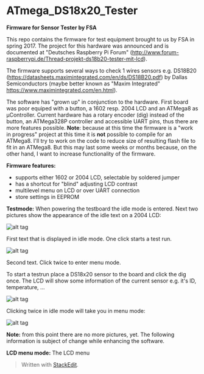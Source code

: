 

**ATmega_DS18x20_Tester**
=====================

**Firmware for Sensor Tester by FSA**

This repo contains the firmware for test equipment brought to us by FSA in spring 2017. The project for this hardware was announced and is documented at "Deutsches Raspberry Pi Forum" (http://www.forum-raspberrypi.de/Thread-projekt-ds18b20-tester-mit-lcd).

The firmware supports several ways to check 1 wires sensors e.g. DS18B20 (https://datasheets.maximintegrated.com/en/ds/DS18B20.pdf) by Dallas Semiconductors (maybe better known as "Maxim Integrated" https://www.maximintegrated.com/en.html).

The software has "grown up" in conjunction to the hardware. First board was poor equiped with a button, a 1602 resp. 2004 LCD and an ATMega8 as µController.
Current hardware has a rotary encoder (dig) instead of the button, an ATMega328P controller and accessible UART pins, thus there are more features possible.
**Note**:   because at this time the firmware is a "work in progress" project at this time it is **not** possible to compile for an ATMega8.
I'll try to work on the code to reduce size of resulting flash file to fit in an ATMega8.
But this may last some weeks or months because, on the other hand, I want to increase functionality of the firmware.

**Firmware features:**

 - supports either 1602 or 2004 LCD, selectable by soldered jumper
 - has a shortcut for "blind" adjusting LCD contrast
 - multilevel menu on LCD or over UART connection 
 - store settings in EEPROM

**Testmode:**
When powering the testboard the idle mode is entered. Next two pictures show the appearance of the idle text on a 2004 LCD:
  
![alt tag](http://dreamshader.bplaced.net/Images/github/idle1.png) 

First text that is displayed in idle mode. One click starts a test run.

![alt tag](http://dreamshader.bplaced.net/Images/github/idle2.png) 

Second text. Click twice to enter menu mode.

To start a testrun place a DS18x20 sensor to the board and click the dig once. The LCD will show some information of the current sensor e.g. it's ID, temperature, ...

![alt tag](http://dreamshader.bplaced.net/Images/github/test.png) 

Clicking twice in idle mode will take you in menu mode:

![alt tag](http://dreamshader.bplaced.net/Images/github/main.png) 

**Note:** from this point there are no more pictures, yet. The following information is subject of change while enhancing the software.

**LCD menu mode:**
The LCD menu








> Written with [StackEdit](https://stackedit.io/).

